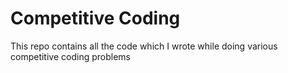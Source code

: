# Competitive Coding
This repo contains all the code which I wrote while doing various competitive coding problems

